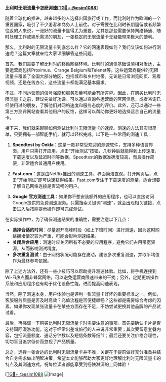 **比利时无限流量卡怎麽測速[[TG💪+ @esim1088](https://t.me/s/esim1088)]**

随着全球化的推进，越来越多的人选择出国旅行或工作，而比利时作为欧洲的一个重要国家，吸引了不少游客和商务人士前往。对于需要在比利时长期逗留或者频繁往返的人来说，一张好的流量卡显得尤为重要。尤其是那些需要保持网络畅通、随时处理工作或娱乐需求的朋友，一张稳定的无限流量卡无疑能带来极大的便利。

那么，比利时的无限流量卡到底怎么样？它的网速表现如何？我们又该如何进行测速呢？这篇文章就来给大家详细解答这些问题。

首先，我们需要了解比利时的移动网络环境。比利时的通信基础设施相对发达，主要运营商包括Proximus、Orange Belgium和Telenet等。这些运营商提供的无限流量卡覆盖了全国大部分地区，包括城市和乡村地带。无论是日常浏览网页、观看视频，还是在线办公，这些流量卡都能满足基本需求。

不过，不同运营商的信号强度和服务质量可能会有所差异。因此，在购买比利时无限流量卡之前，建议先做好功课。可以通过查询各运营商的官网信息，或者咨询已经使用过的朋友，了解他们对网络速度和服务态度的评价。此外，还可以通过一些第三方测评网站查看其他用户的反馈，这样可以帮助你更好地选择适合自己的流量卡。

接下来，我们就来聊聊如何测试比利时无限流量卡的速度。测速的方法其实很简单，只要拥有一部智能手机，就可以轻松完成。以下是一些常用的测速工具：

1. **Speedtest by Ookla**：这是一款非常受欢迎的测速软件，支持多种语言界面。用户只需打开应用，点击“开始测试”按钮，几秒钟后就能得到上传速度、下载速度以及延迟时间等数据。Speedtest的数据准确度较高，而且操作简便，非常适合普通用户使用。

2. **Fast.com**：这是由Netflix推出的测速工具，界面简洁直观。打开网页后，点击“开始测试”即可快速获得结果。Fast.com专注于下载速度的测量，适合想要了解自己网络连接是否流畅的用户。

3. **Google 官方测速工具**：如果你不想安装额外的应用程序，也可以直接访问Google提供的免费测速服务。只需搜索关键词“测速”，就会出现相关链接，点击进入后按照提示操作即可完成测试。

在实际操作中，为了确保测速结果的准确性，需要注意以下几点：

- **选择合适的时间**：尽量避开高峰时段（如上下班时间）进行测速，因为这时网络拥堵情况较为严重，可能会影响测速结果。
- **关闭后台应用**：测速时应关闭所有不必要的应用程序，避免它们占用带宽资源，从而影响测试精度。
- **多次重复测试**：由于网络状况可能存在波动，建议多次重复测速，并取平均值作为最终参考依据。

除了上述方法外，还有一些小技巧可以帮助提升测速体验。比如，将手机连接到Wi-Fi热点而非蜂窝网络，可以避免运营商限速带来的干扰；另外，定期更新操作系统和应用程序也有助于优化设备性能，进而提高网速表现。

当然，除了测速本身，用户体验也是评判一张流量卡好坏的重要标准之一。例如，客服服务质量是否及时高效？充值流程是否便捷顺畅？这些都是需要综合考虑的因素。如果你发现某张流量卡在某些方面存在不足，不妨尝试更换其他品牌的产品试试看。

最后，再强调一下购买比利时无限流量卡时需要注意的事项。首先要确认卡片是否支持国际漫游功能，这对于经常出差或旅行的人来说非常重要；其次要留意套餐内容，包括流量额度、通话分钟数以及短信条数等细节；最后还要关注价格合理性，切勿盲目追求低价而忽视了产品质量。

总之，选择一张合适的比利时无限流量卡并不难，关键在于提前做好充分准备并结合自身需求做出明智决策。希望本文能够帮助大家更好地理解比利时无限流量卡的特点及其测速方式，祝每位读者都能享受到畅快淋漓的上网体验！

[[TG💪+ @esim1088](https://t.me/s/esim1088) ![Image](https://i.postimg.cc/4NQfJmqS/Snipaste-2025-05-13-00-14-12.png)]
